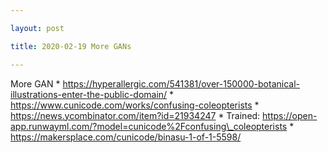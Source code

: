 ```yaml
---

layout: post

title: 2020-02-19 More GANs

---
```



More GAN \*
https://hyperallergic.com/541381/over-150000-botanical-illustrations-enter-the-public-domain/
\* https://www.cunicode.com/works/confusing-coleopterists \*
https://news.ycombinator.com/item?id=21934247 \* Trained:
https://open-app.runwayml.com/?model=cunicode%2Fconfusing\_coleopterists
\* https://makersplace.com/cunicode/binasu-1-of-1-5598/


